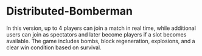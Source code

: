 # Distributed-Bomberman
In this version, up to 4 players can join a match in real time, while additional users can join 
as spectators and later become players if a slot becomes available. 
The game includes bombs, block regeneration, explosions, and a clear win condition based on survival.
